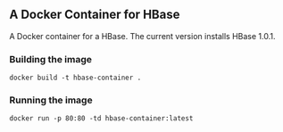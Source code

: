 ## A Docker Container for HBase

A Docker container for a HBase. The current version installs HBase 1.0.1.

### Building the image

```
docker build -t hbase-container .
```

### Running the image

```
docker run -p 80:80 -td hbase-container:latest
```

